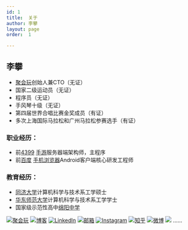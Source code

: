 ```yaml
---
id: 1
title:  关于
author: 李攀
layout: page
order:  1

---
```

## 李攀

- [聚会玩][1]创始人兼CTO（无证）
- 国家二级运动员（无证）
- 程序员（无证）
- 手风琴十级（无证）
- 第四届世界合唱比赛金奖成员（有证）
- 多次上海国际马拉松和广州马拉松参赛选手（有证）

### 职业经历：

- 前[4399][2] [手游][3]服务器端架构师，主程序
- 前[百度][4] [手机浏览器][5]Android客户端核心研发工程师

### 教育经历：

- [同济大学][6]计算机科学与技术系工学硕士
- [华东师范大学][7]计算机科学与技术系工学学士
- 国家级示范性高中[绵阳中学][8]


[![聚会玩](https://pic.yupoo.com/aixixili/ENDPC2MJ/square.jpg)](http://juhuiwan.cn)
[![博客](https://pic.yupoo.com/aixixili/ENOBkWd2/square.jpg)](https://lipan.me) 
[![LinkedIn](https://pic.yupoo.com/aixixili/ENOBlGlr/square.jpg)](https://www.linkedin.com/in/alan-li-65297b3a)
[![邮箱](https://pic.yupoo.com/aixixili/ENOBl6Jv/square.jpg)](mailto:i@lipan.me) 
[![Instagram](https://pic.yupoo.com/aixixili/ENOBlCf1/square.jpg)](https://instagram.com/iamlipan)
[![知乎](https://pic.yupoo.com/aixixili/ENOBlcHU/square.jpg)](https://www.zhihu.com/people/iamlipan) 
[![微博](https://pic.yupoo.com/aixixili/ENOBlePP/square.jpg)](https://weibo.com/206053530)
<img src="https://pic.yupoo.com/aixixili/ENONXfCs/square.jpg" onmouseover="this.src='https://pic.yupoo.com/aixixili/ENOZv73I/square.jpg';" onmouseout="this.src='https://pic.yupoo.com/aixixili/ENONXfCs/square.jpg';" />
......

[1]:http://juhuiwan.cn "聚会玩"
[2]:http://www.4399.com "4399"
[3]:http://4399sy.com "4399手游"
[4]:http://www.baidu.com "百度"
[5]:http://mb.baidu.com "百度手机浏览器"
[6]:http://www.tongji.edu.cn "同济大学"
[7]:http://www.ecnu.edu.cn "华东师范大学"
[8]:http://www.scmyzx.com.cn "四川绵阳中学"

